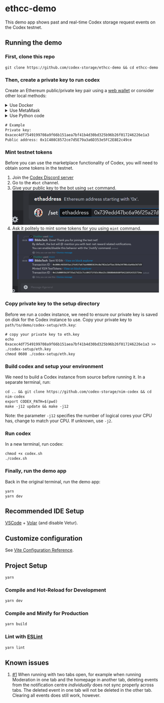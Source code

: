 # ethcc-demo

This demo app shows past and real-time Codex storage request events on the Codex
testnet.

## Running the demo

### First, clone this repo

```shell
git clone https://github.com/codex-storage/ethcc-demo && cd ethcc-demo
```

### Then, create a private key to run codex

Create an Ethereum public/private key pair using a [web
wallet](https://wallet.testnet.codex.storage) or consider other local methods:

<details>
  <summary>Use Docker</summary>

  ```shell
  # Generate keypair
  docker run --rm gochain/web3 account create
  ```

</details>

<details>
  <summary>Use MetaMask</summary>

  1. [Accounts and Addresses](https://support.metamask.io/hc/en-us/sections/4471975962907-Accounts-and-Addresses)
  2. [How to export an account's private key](https://support.metamask.io/hc/en-us/articles/360015289632-How-to-export-an-account-s-private-key)

</details>

<details>
  <summary>Use Python code</summary>

  1. Create a venv

      ```shell
      pip3 install virtualenv

      venv=codex-eth-key
      mkdir $venv && cd $venv

      python3 -m venv env
      source env/bin/activate
      ```

  2. Install required packages

      ```shell
      pip3 install web3
      ```

  3. Create a script

      ```shell
      vi eth-keys.py
      ```

      ```python
      from eth_account import Account

      def generate_ethereum_keypair():
          # Generate a new Ethereum account
          account = Account.create()

          # Get the private key
          private_key = account._private_key.hex()

          # Get the public key (Ethereum address)
          public_key = account.address

          return private_key, public_key

      # Generate the Ethereum key pair
      private_key, public_key = generate_ethereum_keypair()

      # Print the keys
      print("Private Key:", private_key)
      print("Public Key (Ethereum Address):", public_key)
      ```

  4. Generate the keys

      ```shell
      python3 eth-keys.py
      ```

  5. Cleanup

      ```shell
      deactivate
      cd .. && rm -rf $venv
      ```

</details>

```shell
# Example
Private key: 0xacec4df7549199708a9f66b151aea7bf41b4d30bd325b96b26f017246226e1a3
Public address: 0x1C408C8572ce7d5E79a3a6D353e5FC2E8E2c49ce
```

### Mint testnet tokens

Before you can use the marketplace functionality of Codex, you will need to
obtain some tokens in the testnet.

1. Join the [Codex Discord server](https://discord.gg/codex-storage)
2. Go to the `#bot` channel.
3. Give your public key to the bot using `set` command.
  ![Bot-Set](/docs/bot-set.png)
4. Ask it politely to mint some tokens for you using `mint` command.
  ![Bot-Mint](/docs/bot-mint.png)

### Copy private key to the setup directory

Before we run a codex instance, we need to ensure our private key is saved on
disk for the Codex instance to use. Copy your private key to
`path/to/demo/codex-setup/eth.key`:

```shell
# copy your private key to eth.key
echo 0xacec4df7549199708a9f66b151aea7bf41b4d30bd325b96b26f017246226e1a3 >> ./codex-setup/eth.key
chmod 0600 ./codex-setup/eth.key
```

### Build codex and setup your environment

We need to build a Codex instance from source before running it. In a separate
terminal, run:

```shell
cd .. && git clone https://github.com/codex-storage/nim-codex && cd nim-codex
export CODEX_PATH=$(pwd)
make -j12 update && make -j12
```

Note: the parameter `-j12` specifies the number of logical cores your CPU has,
change to match your CPU. If unknown, use `-j2`.

### Run codex

In a new terminal, run codex:

```shell
chmod +x codex.sh
./codex.sh
```

### Finally, run the demo app

Back in the original terminal, run the demo app:

```shell
yarn
yarn dev
```

## Recommended IDE Setup

[VSCode](https://code.visualstudio.com/) + [Volar](https://marketplace.visualstudio.com/items?itemName=Vue.volar) (and disable Vetur).

## Customize configuration

See [Vite Configuration Reference](https://vitejs.dev/config/).

## Project Setup

```sh
yarn
```

### Compile and Hot-Reload for Development

```sh
yarn dev
```

### Compile and Minify for Production

```sh
yarn build
```

### Lint with [ESLint](https://eslint.org/)

```sh
yarn lint
```

## Known issues
1. [#1](https://github.com/codex-storage/ethcc-demo/issues/1) When running with two tabs open, for example when running Moderation in one
   tab and the homepage in another tab, deleting events from the notification
   centre *individually* does not sync properly across tabs. The deleted event
   in one tab will not be deleted in the other tab. Clearing all events does
   still work, however.